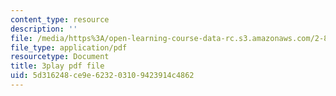 ```yaml
---
content_type: resource
description: ''
file: /media/https%3A/open-learning-course-data-rc.s3.amazonaws.com/2-830j-control-of-manufacturing-processes-sma-6303-spring-2008/5d316248ce9e623203109423914c4862_vHxLQwZtAD8.pdf
file_type: application/pdf
resourcetype: Document
title: 3play pdf file
uid: 5d316248-ce9e-6232-0310-9423914c4862
---
```

